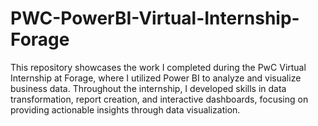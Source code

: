 # PWC-PowerBI-Virtual-Internship-Forage
This repository showcases the work I completed during the PwC Virtual Internship at Forage, where I utilized Power BI to analyze and visualize business data. Throughout the internship, I developed skills in data transformation, report creation, and interactive dashboards, focusing on providing actionable insights through data visualization.

